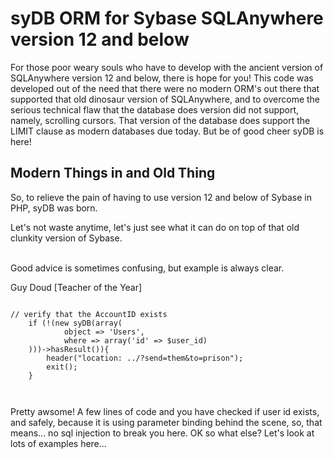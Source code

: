 <h1>syDB ORM for Sybase SQLAnywhere version 12 and below</h1>

<p>For those poor weary souls who have to develop with the ancient version of SQLAnywhere version 12 and below, 
there is hope for you! This code was developed out of the need that there were no modern ORM's out there that supported 
that old dinosaur version of SQLAnywhere, and to overcome the serious technical flaw that the database does version 
did not support, namely, scrolling cursors. That version of the database does support the LIMIT clause as modern databases 
due today. But be of good cheer syDB is here!</p>

<h2>Modern Things in and Old Thing</h2>
<p>So, to relieve the pain of having to use version 12 and below of Sybase in PHP, syDB was born.
</p>

<p>
Let's not waste anytime, let's just see what it can do on top of that old clunkity version of Sybase.
</p><br>


<quote>
Good advice is sometimes confusing, but example is always clear.
<p>Guy Doud [Teacher of the Year]</>
</quote>
<br>
<code>
<pre>
// verify that the AccountID exists
	if (!(new syDB(array(
			object => 'Users',
			where => array('id' => $user_id)
	)))->hasResult()){
		header("location: ../?send=them&to=prison");
		exit();
	}
</pre>
</code>

<p>
 Pretty awsome! A few lines of code and you have checked if user id exists, and safely, because it is using parameter binding
 behind the scene, so, that means... no sql injection to break you here. OK so what else? Let's look at lots of examples here...
</p>

